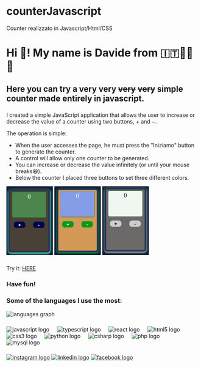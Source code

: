 # counterJavascript

Counter realizzato in Javascript/Html/CSS

<h1 align="left">Hi 👋! My name is Davide from &#x1f1ee;&#x1f1f9;🍕&#127837;🛵</h1>
<h2>Here you can try a very very <s>very</s> <s>very</s> simple counter made entirely in javascript.</h2>

###

<p align="left">I created a simple JavaScript application that allows the user to increase or decrease the value of a counter using two buttons, + and −.

The operation is simple:

- When the user accesses the page, he must press the "Iniziamo" button to generate the counter.
- A control will allow only one counter to be generated.
- You can increase or decrease the value infinitely (or until your mouse breaks😆).
- Below the counter I placed three buttons to set three different colors.
</p>

<img height="180" src="counter1.PNG" alt="color 1" />
<img height="180" src="counter2.PNG" alt="color 2" />
<img height="180" src="counter3.PNG" alt="color 3" />

###

<p>Try it: <a href="https://github.com/demasidavide/counterJavascript/tree/main">HERE</a></p>

###

<h3>Have fun!</h3>

###
<h3>Some of the languages ​​I use the most:</h3>

<div align="left">
  <img src="https://github-readme-stats.vercel.app/api/top-langs?username=demasidavide&locale=en&hide_title=false&layout=compact&card_width=320&langs_count=5&theme=dracula&hide_border=false" height="150" alt="languages graph"  /><br>
</div>

###

<div align="left">
  <img src="https://cdn.jsdelivr.net/gh/devicons/devicon/icons/javascript/javascript-original.svg" height="30" alt="javascript logo"  />
  <img width="12" />
  <img src="https://cdn.jsdelivr.net/gh/devicons/devicon/icons/typescript/typescript-original.svg" height="30" alt="typescript logo"  />
  <img width="12" />
  <img src="https://cdn.jsdelivr.net/gh/devicons/devicon/icons/react/react-original.svg" height="30" alt="react logo"  />
  <img width="12" />
  <img src="https://cdn.jsdelivr.net/gh/devicons/devicon/icons/html5/html5-original.svg" height="30" alt="html5 logo"  />
  <img width="12" />
  <img src="https://cdn.jsdelivr.net/gh/devicons/devicon/icons/css3/css3-original.svg" height="30" alt="css3 logo"  />
  <img width="12" />
  <img src="https://cdn.jsdelivr.net/gh/devicons/devicon/icons/python/python-original.svg" height="30" alt="python logo"  />
  <img width="12" />
  <img src="https://cdn.jsdelivr.net/gh/devicons/devicon/icons/csharp/csharp-original.svg" height="30" alt="csharp logo"  />
  <img width="12" />
  <img src="https://cdn.jsdelivr.net/gh/devicons/devicon/icons/php/php-original.svg" height="30" alt="php logo"  />
  <img width="12" />
  <img src="https://cdn.jsdelivr.net/gh/devicons/devicon/icons/mysql/mysql-original.svg" height="30" alt="mysql logo"  />
</div>

###

<div align="left">
  <a href="https://www.instagram.com/demo46/" target="_blank"><img src="https://img.shields.io/static/v1?message=Instagram&logo=instagram&label=&color=E4405F&logoColor=white&labelColor=&style=for-the-badge" height="35" alt="instagram logo"  /></a>
  <a href="https://www.linkedin.com/feed/?trk=sem-ga_campid.20677489327_asid.153452322614_crid.677545198980_kw.linkedin_d.c_tid.kwd-148086543_n.g_mt.e_geo.9053436" target="_blank"><img src="https://img.shields.io/static/v1?message=LinkedIn&logo=linkedin&label=&color=0077B5&logoColor=white&labelColor=&style=for-the-badge" height="35" alt="linkedin logo" /></a>
  <a href="https://www.facebook.com/davide.demasi.7" target="_blank"><img src="https://img.shields.io/static/v1?message=Facebook&logo=facebook&label=&color=1877F2&logoColor=white&labelColor=&style=for-the-badge" height="35" alt="facebook logo"  /></a>
</div>

###


